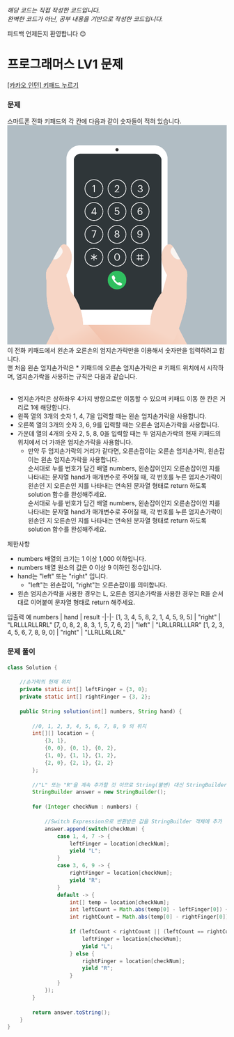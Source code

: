 *해당 코드는 직접 작성한 코드입니다.<br>
완벽한 코드가 아닌, 공부 내용을 기반으로 작성한 코드입니다.*

피드백 언제든지 환영합니다 😊
 
# 프로그래머스 LV1 문제<br>
[[카카오 인턴] 키패드 누르기](https://school.programmers.co.kr/learn/courses/30/lessons/67256)
<br>

### 문제
스마트폰 전화 키패드의 각 칸에 다음과 같이 숫자들이 적혀 있습니다.
![도움 이미지](kakao_phone1.png)
이 전화 키패드에서 왼손과 오른손의 엄지손가락만을 이용해서 숫자만을 입력하려고 합니다.<br>
맨 처음 왼손 엄지손가락은 * 키패드에 오른손 엄지손가락은 # 키패드 위치에서 시작하며, 엄지손가락을 사용하는 규칙은 다음과 같습니다.<br>
<br>
* 엄지손가락은 상하좌우 4가지 방향으로만 이동할 수 있으며 키패드 이동 한 칸은 거리로 1에 해당합니다.<br>
* 왼쪽 열의 3개의 숫자 1, 4, 7을 입력할 때는 왼손 엄지손가락을 사용합니다.<br>
* 오른쪽 열의 3개의 숫자 3, 6, 9를 입력할 때는 오른손 엄지손가락을 사용합니다.<br>
* 가운데 열의 4개의 숫자 2, 5, 8, 0을 입력할 때는 두 엄지손가락의 현재 키패드의 위치에서 더 가까운 엄지손가락을 사용합니다.<br>
  * 만약 두 엄지손가락의 거리가 같다면, 오른손잡이는 오른손 엄지손가락, 왼손잡이는 왼손 엄지손가락을 사용합니다.<br>
순서대로 누를 번호가 담긴 배열 numbers, 왼손잡이인지 오른손잡이인 지를 나타내는 문자열 hand가 매개변수로 주어질 때, 각 번호를 누른 엄지손가락이 왼손인 지 오른손인 지를 나타내는 연속된 문자열 형태로 return 하도록 solution 함수를 완성해주세요.<br>
순서대로 누를 번호가 담긴 배열 numbers, 왼손잡이인지 오른손잡이인 지를 나타내는 문자열 hand가 매개변수로 주어질 때, 각 번호를 누른 엄지손가락이 왼손인 지 오른손인 지를 나타내는 연속된 문자열 형태로 return 하도록 solution 함수를 완성해주세요.<br>

제한사항
* numbers 배열의 크기는 1 이상 1,000 이하입니다.<br>
* numbers 배열 원소의 값은 0 이상 9 이하인 정수입니다.<br>
* hand는 "left" 또는 "right" 입니다.<br>
  * "left"는 왼손잡이, "right"는 오른손잡이를 의미합니다.<br>
* 왼손 엄지손가락을 사용한 경우는 L, 오른손 엄지손가락을 사용한 경우는 R을 순서대로 이어붙여 문자열 형태로 return 해주세요.<br>

입출력 예
numbers | hand | result
-|-|-
[1, 3, 4, 5, 8, 2, 1, 4, 5, 9, 5] | "right"	| "LRLLLRLLRRL"
[7, 0, 8, 2, 8, 3, 1, 5, 7, 6, 2] | "left" | "LRLLRRLLLRR"
[1, 2, 3, 4, 5, 6, 7, 8, 9, 0] | "right" | "LLRLLRLLRL"



### 문제 풀이

```java
class Solution {

    //손가락의 현재 위치
    private static int[] leftFinger = {3, 0};
    private static int[] rightFinger = {3, 2};
    
    public String solution(int[] numbers, String hand) {
        
        //0, 1, 2, 3, 4, 5, 6, 7, 8, 9 의 위치
        int[][] location = {
            {3, 1}, 
            {0, 0}, {0, 1}, {0, 2}, 
            {1, 0}, {1, 1}, {1, 2}, 
            {2, 0}, {2, 1}, {2, 2}
        };

        //"L" 또는 "R"을 계속 추가할 것 이므로 String(불변) 대신 StringBuilder 이용 
        StringBuilder answer = new StringBuilder();

        for (Integer checkNum : numbers) {

            //Switch Expression으로 반환받은 값을 StringBuilder 객체에 추가
            answer.append(switch(checkNum) {
                case 1, 4, 7 -> { 
                    leftFinger = location[checkNum];
                    yield "L";
                }
                case 3, 6, 9 -> {
                    rightFinger = location[checkNum];
                    yield "R";
                }
                default -> {
                    int[] temp = location[checkNum];
                    int leftCount = Math.abs(temp[0] - leftFinger[0]) + Math.abs(temp[1] - leftFinger[1]);
                    int rightCount = Math.abs(temp[0] - rightFinger[0]) + Math.abs(temp[1] - rightFinger[1]);

                    if (leftCount < rightCount || (leftCount == rightCount && hand.equals("left"))) {
                        leftFinger = location[checkNum];
                        yield "L";
                    } else {
                        rightFinger = location[checkNum];
                        yield "R";
                    }
                }
            });
        }
        
        return answer.toString();
    }
}
```
